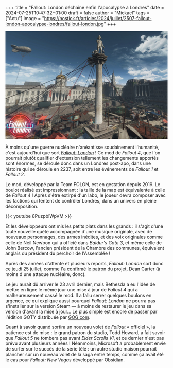 +++
title = "Fallout: London déchaîne enfin l'apocalypse à Londres"
date = 2024-07-25T10:47:32+01:00
draft = false
author = "Mickael"
tags = ["Actu"]
image = "https://nostick.fr/articles/2024/juillet/2507-fallout-london-apocalypse-londres/fallout-london.jpg"
+++

![Fallout: London](fallout-london.jpg "")

À moins qu'une guerre nucléaire n'anéantisse soudainement l'humanité, c'est aujourd'hui que sort *[Fallout: London](https://fallout4london.com)* ! Ce mod de *Fallout 4*, que l'on pourrait plutôt qualifier d'extension tellement les changements apportés sont énormes, se déroule donc dans un Londres post-apo, dans une histoire qui se déroule en 2237, soit entre les événements de *Fallout 1* et *Fallout 2*.

Le mod, développé par la Team FOLON, est en gestation depuis 2019. Le boulot réalisé est impressionnant : la taille de la map est équivalente à celle de *Fallout 4* ! Après s'être extirpé d'un labo, le joueur devra composer avec les factions qui tentent de contrôler Londres, dans un univers en pleine décomposition. 

{{< youtube 8PuzpblWpVM >}} 

Et les développeurs ont mis les petits plats dans les grands : il s'agit d'une toute nouvelle quête accompagnée d'une musique originale, avec de nouveaux personnages, des armes inédites, et des voix originales comme celle de Neil Newbon qui a officié dans *Baldur's Gate 3*, et même celle de John Bercow, l'ancien président de la Chambre des communes, équivalent anglais du président du perchoir de l'Assemblée !

Après des années d'attente et plusieurs reports, *Fallout: London* sort donc ce jeudi 25 juillet, comme l'a [confirmé](https://www.inverse.com/gaming/fallout-london-bethesda-mod-tomorrow) le patron du projet, Dean Carter (à moins d'une attaque nucléaire, donc). 

Le jeu aurait dû arriver le 23 avril dernier, mais Bethesda a eu l'idée de mettre en ligne le même jour une mise à jour de *Fallout 4* qui a malheureusement cassé le mod. Il a fallu serrer quelques boulons en urgence, ce qui explique aussi pourquoi *Fallout: London* ne pourra pas s'installer sur la version Steam — à moins de restaurer le jeu dans sa version d'avant la mise à jour… Le plus simple est encore de passer par l'édition GOTY distribuée par [GOG.com](https://www.gog.com/en/game/fallout_4_game_of_the_year_edition).

Quant à savoir quand sortira un nouveau volet de *Fallout* « officiel », la patience est de mise : le grand patron du studio, Todd Howard, a fait savoir que *Fallout 5* ne tombera pas avant *Elder Scrolls VI*, et ce dernier n'est pas prévu avant plusieurs années ! Néanmoins, Microsoft a probablement envie de surfer sur le succès de la série télé : un autre studio maison pourrait plancher sur un nouveau volet de la saga entre temps, comme ça avait été le cas pour *Fallout: New Vegas* développé par Obsidian.